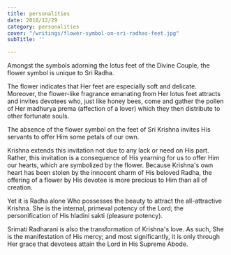 ```yaml
---
title: personalities
date: 2018/12/29
category: personalities
cover: "/writings/flower-symbol-on-sri-radhas-feet.jpg"
subTitle: ''

---
```

Amongst the symbols adorning the lotus feet of the Divine Couple, the flower symbol is unique to Sri Radha.

The flower indicates that Her feet are especially soft and delicate. Moreover, the flower-like fragrance emanating from Her lotus feet attracts and invites devotees who, just like honey bees, come and gather the pollen of Her madhurya prema (affection of a lover) which they then distribute to other fortunate souls.

The absence of the flower symbol on the feet of Sri Krishna invites His servants to offer Him some petals of our own.

Krishna extends this invitation not due to any lack or need on His part. Rather, this invitation is a consequence of His yearning for us to offer Him our hearts, which are symbolized by the flower. Because Krishna's own heart has been stolen by the innocent charm of His beloved Radha, the offering of a flower by His devotee is more precious to Him than all of creation.

Yet it is Radha alone Who possesses the beauty to attract the all-attractive Krishna. She is the internal, primeval potency of the Lord; the personification of His hladini sakti (pleasure potency).

Srimati Radharani​ is also the transformation of Krishna's love. As such, She is the manifestation of His mercy; and most significantly, it is only through Her grace that devotees attain the Lord in His Supreme Abode.